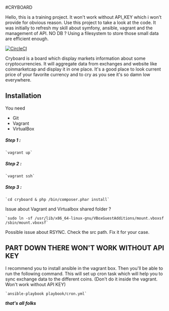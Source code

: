 #CRYBOARD

Hello, this is a training project. It won't work without API_KEY which i won't provide for obvious reason. 
Use this project to take a look at the code. It was initially to refresh my skill about symfony, ansible, vagrant and the management of API. 
NO DB ? Using a filesystem to store those small data are efficient enough. 

[![CircleCI](https://circleci.com/bb/vperillat/cryboard.svg?style=shield&circle-token=1375da6d6b571a85451dd257bd5318f8ec4352f4)](https://circleci.com/bb/vperillat/cryboard)

Cryboard is a board which display markets information about some cryptocurrencies.
It will aggregate data from exchanges and website like coinmarketcap and display it in one place.
It's a good place to look current price of your favorite currency and to cry as you see it's so damn low everywhere.

## Installation
You need 
* Git
* Vagrant 
* VirtualBox

##### Step 1 :
    `vagrant up`

##### Step 2 :
    `vagrant ssh`

##### Step 3 :
    `cd cryboard & php /bin/composer.phar install`

Issue about Vagrant and Virtualbox shared folder ?
    
    `sudo ln -sf /usr/lib/x86_64-linux-gnu/VBoxGuestAdditions/mount.vboxsf /sbin/mount.vboxsf̀`

Possible issue about RSYNC. Check the src path. Fix it for your case.
    
## PART DOWN THERE WON'T WORK WITHOUT API KEY  
   
I recommend you to install ansible in the vagrant box. Then you'll be able to run the following command. This will set up cron task which will help you to sync exchange data to the different coins. (Don't do it inside the vagrant. Won't work without API KEY)

    `ansible-playbook playbook/cron.yml`

_**that's all folks**_

